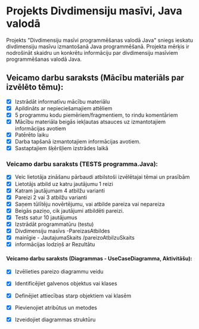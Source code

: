 # Projekts Divdimensiju masīvi, Java valodā
Projekts "Divdimensiju masīvi programmēšanas valodā Java" sniegs ieskatu divdimensiju masīvu izmantošanā Java programmēšanā.
Projekta mērķis ir nodrošināt skaidru un konkrētu informāciju par divdimensiju masīviem programmēšanas valodā Java.

## Veicamo darbu saraksts (Mācību materiāls par izvēlēto tēmu):
- [x] Izstrādāt informatīvu mācību materiālu
- [x] Apildināts ar nepieciešamajiem attēliem
- [x] 5 programmu kodu piemēriem/fragmentiem, to rindu komentāriem
- [x] Mācību materiāla beigās iekļautas atsauces uz izmantotajiem informācijas avotiem
- [x] Patērēto laiku
- [x] Darba tapšanā izmantotajiem informācijas avotiem.
- [x] Sastaptajiem šķēršļiem izstrādes laikā

### Veicamo darbu saraksts (TESTS programma.Java):
- [x] Veic lietotāja zināšanu pārbaudi atbilstoši izvēlētajai tēmai un prasībām
- [x] Lietotājs atbild uz katru jautājumu 1 reizi
- [x] Katram jautājumam 4 atbilžu varianti
- [x] Pareizi 2 vai 3 atbilžu varianti
- [x] Saņem tūlītēju novērtējumu, vai atbilde pareiza vai nepareiza
- [x] Beigās paziņo, cik jautājumi atbildēti pareizi. 
- [x] Tests satur 10 jautājumus
- [x] Izstrādāt programmatūru (testu)
- [x] Divdimensiju masīvs -PareizasAtbildes
- [x] mainīgie - JautajumaSkaits /pareizoAtbilzuSkaits
- [x] informācijas lodziņš ar Rezultātu

#### Veicamo darbu saraksts (Diagrammas - UseCaseDiagramma, Aktivitāšu):
- [x] Izvēlieties pareizo diagrammu veidu
- [x] Identificējiet galvenos objektus vai klases
- [x] Definējiet attiecības starp objektiem vai klasēm
- [x] Pievienojiet atribūtus un metodes
- [x] Izveidojiet diagrammas struktūru


